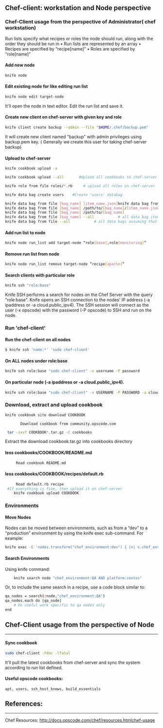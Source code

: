 ##  Chef-client: workstation and Node perspective
### Chef-Client usage from the perspective of Administrator( chef workstation)

Run lists specify what recipes or roles the
node should run, along with the order they
should be run in
• Run lists are represented by an array
• Recipes are specified by “recipe[name]”
• Roles are specified by “role[name]”

#### Add new node

``` bash
knife node 
```

#### Edit existing node for like editing run list

``` bash
knife node edit target-node
```
It'll open the node in text editor. Edit the run list and save it.


#### Create new client on chef-server with given key and role
``` bash
knife client create backup --admin --file "$HOME/.chef/backup.pem"
```
It will create new client named "backup" with admin privileges using backup.pem key.
( Generally we create this user for taking chef-server backup)
#### Upload to chef-server

``` bash
knife cookbook upload -a
```
``` bash
knife cookbook upload --all       #Upload all cookbooks to chef-server
```

``` bash
knife role from file roles/*.rb     # upload all roles on chef-server 
```
``` bash
knife data bag create users    #Create 'users' databag  
```

       
``` bash
knife data bag from file [bag_name] [item_name.json]knife data bag from file [bag_name] [item1_name.json] [item2_name.json]
knife data bag from file [bag_name] /path/to/[bag_name]/[item_name.json]knife data bag from file [bag_name] /path/to/[bag_name]/[item1_name.json] /path/to/[bag_name]/[item2_name.json]
knife data bag from file [bag_name] /path/to/[bag_name]
knife data bag from file [bag_name] --all           # all data bag items assuming that data bags are in the ./data_bags/
knife data bag from file --all           # all data bags assuming that data bags are in the ./data_bags/
```

#### Add run list to node

``` bash
knife node run_list add target-node “role[base],role[monitoring]”
```

#### Remove run list from node

``` bash
knife node run_list remove target-node “recipe[apache]”
```

#### Search clients with particular role

``` bash
knife ssh "role:base"        
```
Knife SSH performs a search for nodes on the Chef Server with the query "role:base".  Knife opens an SSH connection to the nodes' IP address (-a ipaddress or -a cloud.public_ipv4). 
The SSH session will connect as the user (-x  opscode) with the password (-P opscode)  to SSH and run on the node.


### Run 'chef-client' 

#### Run the chef-client on all nodes

``` bash
$ knife ssh 'name:*' 'sudo chef-client'
```

#### On  ALL nodes under role:base

``` bash
knife ssh role:base "sudo chef-client" -x username -P password
```

#### On particular node (-a ipaddress or -a cloud.public_ipv4).

``` bash
knife ssh role:base "sudo chef-client" -x USERNAME -P PASSWORD -a cloud.public_ipv4
```

### Download, extract and upload cookbook

``` bash
knife cookbook site download COOKBOOK
```
           Download cookbook from community.opscode.com

``` bash		   
 tar -zxvf COOKBOOK*.tar.gz -C cookbooks
```

Extract the download cookbook.tar.gz into cookbooks directory 

#### less cookbooks/COOKBOOK/README.md

``` bash     
	 Read cookbook README.md
```

####  less cookbooks/COOKBOOK/recipes/default.rb

``` bash     
	 Read default.rb recipe
 #If everything is fine, then upload it on chef-server
	knife cookbook upload COOKBOOK
```
 
### Environments

#### Move Nodes
Nodes can be moved between environments, such as from a “dev” to a “production” environment by using the knife exec sub-command. For example:

``` bash    
knife exec -E 'nodes.transform("chef_environment:dev") { |n| n.chef_environment("production") }'
```

#### Search Environments

Using knife command:
``` bash
    knife search node "chef_environment:QA AND platform:centos"
```
Or, to include the same search in a recipe, use a code block similar to:

``` bash
qa_nodes = search(:node,"chef_environment:QA")
qa_nodes.each do |qa_node|
    # Do useful work specific to qa nodes only
end
```

## Chef-Client usage from the perspective of  Node
-----------------------------------------------

#### Sync cookbook

``` bash
sudo chef-client -Fdoc -lfatal
```

It'll pull the latest cookbooks from chef-server and sync the system according to run list defined.

#### Useful opscode cookbooks: 
`` apt, users, ssh_host_knows, build_essentials	``



## References:
------------

Chef Resources:  http://docs.opscode.com/chef/resources.htmlchef-usage
